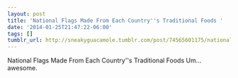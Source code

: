 ```yaml
---
layout: post
title: 'National Flags Made From Each Country''s Traditional Foods '
date: '2014-01-25T21:47:22-06:00'
tags: []
tumblr_url: http://sneakyguacamole.tumblr.com/post/74565601175/national-flags-made-from-each-countrys
---
```

National Flags Made From Each Country''s Traditional Foods Um… awesome.

